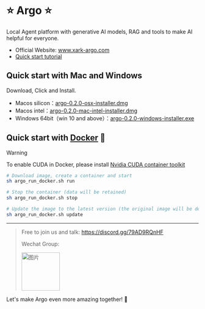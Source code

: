 # ⭐ Argo ⭐
Local Agent platform with generative AI models, RAG and tools to make AI helpful for everyone.
- Official Website: www.xark-argo.com
- [Quick start tutorial](https://docs.xark-argo.com/getting-started)

## Quick start with Mac and Windows
Download, Click and Install.
 
- Macos silicon：[argo-0.2.0-osx-installer.dmg](https://github.com/xark-argo/argo/releases/download/v0.2.0/argo-0.2.0-osx-installer.dmg)
- Macos intel：[argo-0.2.0-mac-intel-installer.dmg](https://github.com/xark-argo/argo/releases/download/v0.2.0/argo-0.2.0-mac-intel-installer.dmg)
- Windows 64bit（win 10 and above）：[argo-0.2.0-windows-installer.exe](https://github.com/xark-argo/argo/releases/download/v0.2.0/argo-0.2.0-windows-installer.exe)


## Quick start with [Docker](https://www.docker.com/) 🐳

> [!WARNING]  
> To enable CUDA in Docker, please install 
> [Nvidia CUDA container toolkit](https://docs.nvidia.com/dgx/nvidia-container-runtime-upgrade/)


  ```bash
  # Download image, create a container and start
  sh argo_run_docker.sh run
  
  # Stop the container (data will be retained)
  sh argo_run_docker.sh stop
  
  # Update the image to the latest version (the original image will be deleted)
  sh argo_run_docker.sh update
  ```

---
> Free to join us and talk: https://discord.gg/79AD9RQnHF
> 
> Wechat Group:
>
> <img src="https://github.com/user-attachments/assets/30e3b7d5-90bf-41f5-b31f-656b4d0d6056" alt="图片" style="width:100px;height:100px;">

Let's make Argo even more amazing together! 💪

